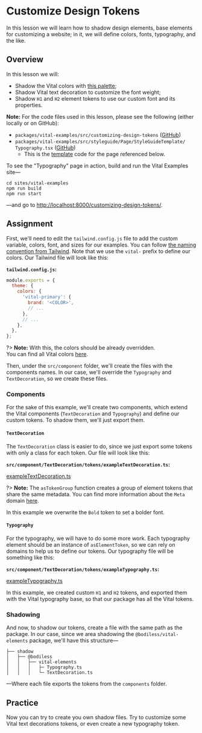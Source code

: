 # Customize Design Tokens

In this lesson we will learn how to shadow design elements, base elements for customizing a website;
in it, we will define colors, fonts, typography, and the like.

## Overview

In this lesson we will:

- Shadow the Vital colors with [this palette](https://coolors.co/ccfbfe-cdd6dd-cdcacc-cdaca1-cd8987
  ':target=_blank');
- Shadow Vital text decoration to customize the font weight;
- Shadow `H1` and `H2` element tokens to use our custom font and its properties.

<!-- Inlining HTML to add multi-line info block with unordered list and codeblock. -->
<div class="warn">
  <strong>Note:</strong> For the code files used in this lesson, please see the following (either
  locally or on GitHub):

  - `packages/vital-examples/src/customizing-design-tokens`
    ([GitHub](https://github.com/johnsonandjohnson/Bodiless-JS/tree/main/packages/vital-examples/src/customizing-design-tokens
    ':target=_blank'))
  - `packages/vital-examples/src/styleguide/Page/StyleGuideTemplate/` `Typography.tsx`
    ([GitHub](https://github.com/johnsonandjohnson/Bodiless-JS/blob/main/packages/vital-examples/src/styleguide/Page/StyleGuideTemplate/Typography.tsx
    ':target=_blank'))
    - This is the
      [template](https://github.com/johnsonandjohnson/Bodiless-JS/blob/main/sites/vital-examples/src/data/pages/customizing-design-tokens/template.json
      ':target=_blank') code for the page referenced below.

  To see the "Typography" page in action, build and run the Vital Examples site—

  ```shell
  cd sites/vital-examples
  npm run build
  npm run start
  ```

  —and go to <http://localhost:8000/customizing-design-tokens/>.

</div>

## Assignment

First, we'll need to edit the `tailwind.config.js` file to add the custom variable, colors, font,
and sizes for our examples. You can follow [the naming convention from
Tailwind](https://tailwindcss.com/docs/customizing-colors#naming-your-colors ':target=_blank'). Note
that we use the `vital-` prefix to define our colors. Our Tailwind file will look like this:

**`tailwind.config.js`:**

```js
module.exports = {
  theme: {
    colors: {
      'vital-primary': {
        brand: '<COLOR>',
        // ...
      },
      // ...
    },
  },
};
```

?> **Note:** With this, the colors should be already overridden.  
You can find all Vital colors
[here](https://github.com/johnsonandjohnson/Bodiless-JS/blob/main/packages/vital-elements/src/components/Color/tokens/vitalColor.ts
':target=_blank').

Then, under the `src/component` folder, we'll create the files with the components names. In our
case, we'll override the `Typography` and `TextDecoration`, so we create these files.

### Components

For the sake of this example, we'll create two components, which extend the Vital components
(`TextDecoration` and `Typography`) and define our custom tokens. To shadow them, we'll just export
them.

#### `TextDecoration`

The `TextDecoration` class is easier to do, since we just export some tokens with only a class for
each token. Our file will look like this:

**`src/component/TextDecoration/tokens/exampleTextDecoration.ts`:**

[exampleTextDecoration.ts](https://raw.githubusercontent.com/johnsonandjohnson/Bodiless-JS/main/packages/vital-examples/src/customizing-design-tokens/components/TextDecoration/tokens/exampleTextDecoration.ts
':include :type=code')

?> **Note:** The `asTokenGroup` function creates a group of element tokens that share the same
metadata. You can find more information about the `Meta` domain
[here](../../Guides/Tokens/TokenDomains#special-domains).

In this example we overwrite the `Bold` token to set a bolder font.

#### `Typography`

For the typography, we will have to do some more work. Each typography element should be an instance
of `asElementToken`, so we can rely on domains to help us to define our tokens. Our typography file
will be something like this:

**`src/component/TextDecoration/tokens/exampleTypography.ts`:**

[exampleTypography.ts](https://raw.githubusercontent.com/johnsonandjohnson/Bodiless-JS/main/packages/vital-examples/src/customizing-design-tokens/components/Typography/tokens/exampleTypography.ts
':include :type=code')

In this example, we created custom `H1` and `H2` tokens, and exported them with the Vital typography
base, so that our package has all the Vital tokens.

### Shadowing

And now, to shadow our tokens, create a file with the same path as the package. In our case, since
we area shadowing the `@bodiless/vital-elements` package, we'll have this structure—

```text
├── shadow
│   ├── @bodiless
│   │   ├── vital-elements
│   │   │   ├─ Typography.ts
│   │   │   └─ TextDecoration.ts
```

—Where each file exports the tokens from the `components` folder.

## Practice

Now you can try to create you own shadow files. Try to customize some Vital text decorations tokens,
or even create a new typography token.
